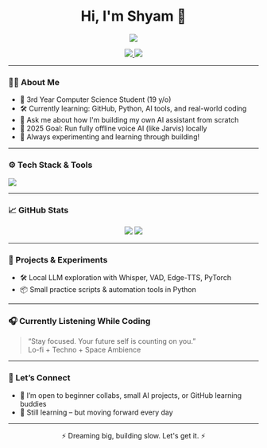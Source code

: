 <h1 align="center">Hi, I'm Shyam 👋</h1>

<p align="center">
  <img src="https://readme-typing-svg.herokuapp.com/?lines=Computer+Science+Student;Future+AI+Engineer;In+Love+Building+of+Cool+Things!&center=true&width=440&height=45">
</p>

<p align="center">
  <a href="https://github.com/Falsesam">
    <img src="https://img.shields.io/github/followers/Falsesam?label=Follow&style=social">
  </a>
  <a href="mailto:shyamsudesh8@gmail.com">
    <img src="https://img.shields.io/badge/email-DM%20Me%20Anytime-blue">
  </a>
</p>

---

### 🧑‍💻 About Me
- 🧠 3rd Year Computer Science Student (19 y/o)  
- 🛠️ Currently learning: GitHub, Python, AI tools, and real-world coding  
- 💬 Ask me about how I'm building my own AI assistant from scratch  
- 🎯 2025 Goal: Run fully offline voice AI (like Jarvis) locally  
- 🧪 Always experimenting and learning through building!

---

### ⚙️ Tech Stack & Tools
<p>
  <img src="https://skillicons.dev/icons?i=python,github,git,linux,vscode,arduino,html,css,js" />
</p>

---

### 📈 GitHub Stats
<p align="center">
  <img src="https://github-readme-stats.vercel.app/api?username=Falsesam&show_icons=true&theme=tokyonight&hide=issues" />
  <img src="https://github-readme-stats.vercel.app/api/top-langs/?username=Falsesam&layout=compact&theme=tokyonight" />
</p>

---

### 🚀 Projects & Experiments
- 🛠️ Local LLM exploration with Whisper, VAD, Edge-TTS, PyTorch  
- 📦 Small practice scripts & automation tools in Python

---

### 🎧 Currently Listening While Coding
> “Stay focused. Your future self is counting on you.”  
> Lo-fi + Techno + Space Ambience

---

### 🤝 Let’s Connect
- 💬 I’m open to beginner collabs, small AI projects, or GitHub learning buddies  
- 🧠 Still learning – but moving forward every day  

---

<p align="center">⚡ Dreaming big, building slow. Let's get it. ⚡</p>
